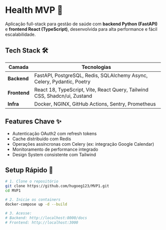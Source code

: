 # Health MVP 🏥

Aplicação full-stack para gestão de saúde com **backend Python (FastAPI)** e **frontend React (TypeScript)**, desenvolvida para alta performance e fácil escalabilidade.

## Tech Stack 🛠️
| Camada       | Tecnologias                                                                 |
|--------------|-----------------------------------------------------------------------------|
| **Backend**  | FastAPI, PostgreSQL, Redis, SQLAlchemy Async, Celery, Pydantic, Poetry      |
| **Frontend** | React 18, TypeScript, Vite, React Query, Tailwind CSS, Shadcn/ui, Zustand   |
| **Infra**    | Docker, NGINX, GitHub Actions, Sentry, Prometheus                           |

## Features Chave ✨
- Autenticação OAuth2 com refresh tokens
- Cache distribuído com Redis
- Operações assíncronas com Celery (ex: integração Google Calendar)
- Monitoramento de performance integrado
- Design System consistente com Tailwind

## Setup Rápido 🚀
```bash
# 1. Clone o repositório
git clone https://github.com/hugoeg123/MVP1.git
cd MVP1

# 2. Inicie os containers
docker-compose up -d --build

# 3. Acesse:
# Backend: http://localhost:8000/docs
# Frontend: http://localhost:3000